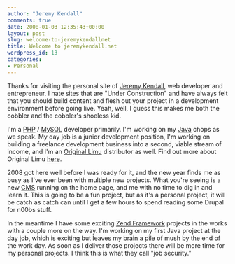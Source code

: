 ```yaml
---
author: "Jeremy Kendall"
comments: true
date: 2008-01-03 12:35:43+00:00
layout: post
slug: welcome-to-jeremykendallnet
title: Welcome to jeremykendall.net
wordpress_id: 13
categories:
- Personal
---
```


Thanks for visiting the personal site of [Jeremy Kendall](http://www.jeremykendall.net), web developer and entrepreneur.  I hate sites that are "Under Construction" and have always felt that you should build content and flesh out your project in a development environment before going live.  Yeah, well, I guess this makes me both the cobbler and the cobbler's shoeless kid.

I'm a [PHP](http://php.net) / [MySQL](http://www.mysql.com) developer primarily.  I'm working on my [Java](http://java.sun.com/) chops as we speak.  My day job is a junior development position, I'm working on building a freelance development business into a second, viable stream of income, and I'm an [Original Limu](http://memphis.originallimu.com) distributor as well.  Find out more about Original Limu [here](http://jeremykendall.net/limu).

2008 got here well before I was ready for it, and the new year finds me as busy as I've ever been with multiple new projects.  What you're seeing is a new [CMS](http://drupal.org) running on the home page, and me with no time to dig in and learn it.  This is going to be a fun project, but as it's a personal project, it will be catch as catch can until I get a few hours to spend reading some Drupal for n00bs stuff.

In the meantime I have some exciting [Zend Framework](http://framework.zend.com) projects in the works with a couple more on the way.  I'm working on my first Java project at the day job, which is exciting but leaves my brain a pile of mush by the end of the work day.  As soon as I deliver those projects there will be more time for my personal projects.  I think this is what they call "job security."
